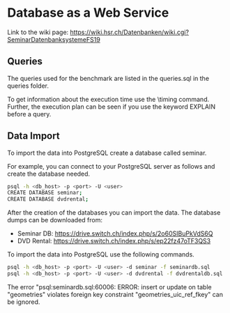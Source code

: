 # Database as a Web Service
Link to the wiki page: https://wiki.hsr.ch/Datenbanken/wiki.cgi?SeminarDatenbanksystemeFS19

## Queries
The queries used for the benchmark are listed in the queries.sql in the queries folder.

To get information about the execution time use the \timing command.
Further, the execution plan can be seen if you use the keyword EXPLAIN before a query.

## Data Import
To import the data into PostgreSQL create a database called seminar.

For example, you can connect to your PostgreSQL server as follows and create the database needed.

```bash
psql -h <db_host> -p <port> -U <user>
CREATE DATABASE seminar;
CREATE DATABASE dvdrental;
```


After the creation of the databases you can import the data.
The database dumps can be downloaded from:
  * Seminar DB: https://drive.switch.ch/index.php/s/2o60SIBuPkVdS6Q
  * DVD Rental: https://drive.switch.ch/index.php/s/ep22fz47oTF3QS3

To import the data into PostgreSQL use the following commands.
```bash
psql -h <db_host> -p <port> -U <user> -d seminar -f seminardb.sql
psql -h <db_host> -p <port> -U <user> -d dvdrental -f dvdrentaldb.sql
```

The error "psql:seminardb.sql:60006: ERROR:  insert or update on table "geometries" violates foreign key constraint "geometries_uic_ref_fkey" can be ignored.





